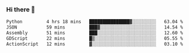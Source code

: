 ### Hi there 👋

<!--START_SECTION:waka-->

```txt
Python         4 hrs 18 mins   ███████████████▓░░░░░░░░░   63.04 %
JSON           59 mins         ███▓░░░░░░░░░░░░░░░░░░░░░   14.54 %
Assembly       51 mins         ███░░░░░░░░░░░░░░░░░░░░░░   12.60 %
GDScript       22 mins         █▒░░░░░░░░░░░░░░░░░░░░░░░   05.55 %
ActionScript   12 mins         ▓░░░░░░░░░░░░░░░░░░░░░░░░   03.10 %
```

<!--END_SECTION:waka-->

